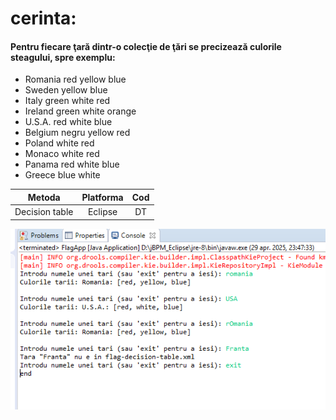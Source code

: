 # cerinta:
#### Pentru fiecare ţară dintr-o colecţie de ţări se precizează culorile steagului, spre exemplu:
- Romania red yellow blue
- Sweden yellow blue
- Italy green white red
- Ireland green white orange
- U.S.A. red white blue
- Belgium negru yellow red
- Poland white red
- Monaco white red
- Panama red white blue
- Greece blue white

| Metoda | Platforma   | Cod    |
| :---:   | :---: | :---: |
| Decision table | Eclipse   | DT   |

![alt text](<Screenshot 2025-04-29 235043.png>)